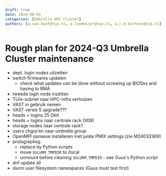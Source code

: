 ```yaml
---
draft: true
date: 2024-08-01
categories: [Umbrella HPC Cluster]
authors: [a.van.hoof@tue.nl, e.loomeijer@tue.nl, a.c.m.bertens@tue.nl]
---
```


# Rough plan for 2024-Q3 Umbrella Cluster maintenance

* dept. login nodes uitzetten
* switch firmwares updaten
    * check what updates can be done without screwing up BIOSes and having to RMA
* tweede login node inzetten
* TU/e-subnet naar HPC-infra verhuizen
* VAST in gebruik nemen
* VAST versie 5 upgrade???
* heads + logins 25 Gbit
* heads + logins naar centrale rack (X09)
* storage nodes naar centrale rack?
* users chgrp'en naar umbrella group
* OpenMPI opnieuw installeren met juiste PMIX settings (zie M24033369)
* prolog/epilog:
   * replace by Python scripts
   * move `$SLURM_TMPDIR` to /local
   * unmount before cleaning `$SLURM_TMPDIR` - see Guus's Python script
* dnf update all
* slurm user filesystem namespaces (Guus must test first)
